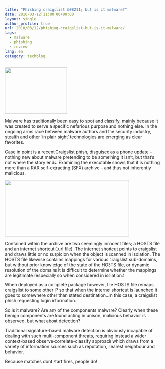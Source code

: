 ```yaml
---
title: "Phishing craigslist &#8211; but is it malware?"
date: 2010-03-12T11:00:00+00:00
layout: single
author_profile: true
url: 2010/03/12/phishing-craigslist-but-is-it-malware/
tags:
  - malware
  - phishing
  - review
lang: en
category: techblog
---
```

<div>
  <a href="http://2.bp.blogspot.com/_vaUVXcmC3OI/S5oVbMy1gYI/AAAAAAAABP4/8wN7qfI5vYk/s1600-h/cooks-matches_reduced.jpg" imageanchor="1"><img border="0" height="150" src="http://2.bp.blogspot.com/_vaUVXcmC3OI/S5oVbMy1gYI/AAAAAAAABP4/8wN7qfI5vYk/s200/cooks-matches_reduced.jpg" width="200" /></a>
</div>

Malware has traditionally been easy to spot and classify, mainly because it was created to serve a specific nefarious purpose and nothing else. In the ongoing arms race between malware authors and the security industry, stealth and other ‘in plain sight‘ technologies are emerging as clear favorites.

Case in point is a recent Craigslist phish, disguised as a phone update &#8211; nothing new about malware pretending to be something it isn’t, but that’s not where the story ends. Examining the executable shows that it is nothing more than a RAR self-extracting (SFX) archive &#8211; and thus not inherently malicious.

<div>
  <a href="http://1.bp.blogspot.com/_vaUVXcmC3OI/S5oVuQ8h1aI/AAAAAAAABP8/Vc6qJHsB7aQ/s1600-h/rarsfx.png" imageanchor="1"><img border="0" height="182" src="http://1.bp.blogspot.com/_vaUVXcmC3OI/S5oVuQ8h1aI/AAAAAAAABP8/Vc6qJHsB7aQ/s400/rarsfx.png" width="400" /></a>
</div>

Contained within the archive are two seemingly innocent files; a HOSTS file and an internet shortcut (.url file). The internet shortcut points to craigslist and draws little or no suspicion when the object is scanned in isolation. The HOSTS file likewise contains mappings for various craigslist sub-domains, but without prior knowledge of the state of the HOSTS file, or dynamic resolution of the domains it is difficult to determine whether the mappings are legitimate (especially so when considered in isolation.)

When deployed as a complete package however, the HOSTS file remaps craigslist to some other IP so that when the internet shortcut is launched it goes to somewhere other than stated destination…in this case, a craigslist phish requesting login information.

So is it malware? Are any of the components malware? Clearly when these benign components are found acting in unison, malicious behavior is observed, but what about detection?

Traditional signature-based malware detection is obviously incapable of dealing with such multi-component threats, requiring instead a wider context-based observe-correlate-classify approach which draws from a variety of information sources such as reputation, nearest neighbour and behavior.

Because matches dont start fires, people do!